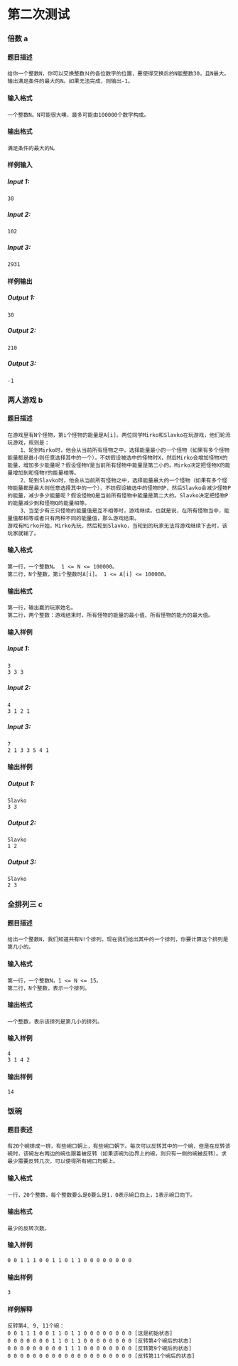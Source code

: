 # 第二次测试
### 倍数 a
#### 题目描述
	给你一个整数N，你可以交换整数Ｎ的各位数字的位置，要使得交换后的N能整数30，且N最大。输出满足条件的最大的N。如果无法完成，则输出-1。
#### 输入格式
	一个整数N。N可能很大噢，最多可能由100000个数字构成。
#### 输出格式
	满足条件的最大的N。
#### 样例输入
##### Input 1:
	30
##### Input 2:
	102
##### Input 3:
	2931
#### 样例输出
##### Output 1:
	30
##### Output 2:
	210
##### Output 3:
	-1
### 两人游戏 b
#### 题目描述
	在游戏里有N个怪物，第i个怪物的能量是A[i]。两位同学Mirko和Slavko在玩游戏，他们轮流玩游戏，规则是：
		1、轮到Mirko时，他会从当前所有怪物之中，选择能量最小的一个怪物（如果有多个怪物能量都是最小则任意选择其中的一个），不妨假设被选中的怪物时X，然后Mirko会增加怪物X的能量，增加多少能量呢？假设怪物Y是当前所有怪物中能量是第二小的。Mirko决定把怪物X的能量增加到和怪物Y的能量相等。
		2、轮到Slavko时，他会从当前所有怪物之中，选择能量最大的一个怪物（如果有多个怪物能量都是最大则任意选择其中的一个），不妨假设被选中的怪物时P，然后Slavko会减少怪物P的能量，减少多少能量呢？假设怪物Q是当前所有怪物中能量是第二大的。Slavko决定把怪物P的能量减少到和怪物Q的能量相等。
		3、当至少有三只怪物的能量值是互不相等时，游戏继续。也就是说，在所有怪物当中，能量值都相等或者只有两种不同的能量值，那么游戏结束。
	游戏有Mirko开始，Mirko先玩，然后轮到Slavko，当轮到的玩家无法将游戏继续下去时，该玩家就输了。
#### 输入格式
	第一行，一个整数N。 1 <= N <= 100000。
	第二行，N个整数，第i个整数时A[i]。 1 <= A[i] <= 100000。
#### 输出格式
	第一行，输出赢的玩家姓名。
	第二行，两个整数：游戏结束时，所有怪物的能量的最小值、所有怪物的能力的最大值。
#### 输入样例
##### Input 1:
	3
	3 3 3
##### Input 2:
	4	
	3 1 2 1
##### Input 3:
	7
	2 1 3 3 5 4 1
#### 输出样例
##### Output 1:
	Slavko
	3 3
##### Output 2:
	Slavko
	1 2
##### Output 3:
	Slavko
	2 3
### 全排列三 c
#### 题目描述
	给出一个整数N，我们知道共有N!个排列，现在我们给出其中的一个排列，你要计算这个排列是第几小的。
#### 输入格式
	第一行，一个整数N，1 <= N <= 15。
	第二行，N个整数，表示一个排列。
#### 输出格式
	一个整数，表示该排列是第几小的排列。
#### 输入样例
	4
	3 1 4 2
#### 输出样例
	14
### 饭碗
#### 题目表述
	有20个碗排成一排，有些碗口朝上，有些碗口朝下。每次可以反转其中的一个碗，但是在反转该碗时，该碗左右两边的碗也跟着被反转（如果该碗为边界上的碗，则只有一侧的碗被反转）。求最少需要反转几次，可以使得所有碗口均朝上。
#### 输入格式
	一行，20个整数，每个整数要么是0要么是1，0表示碗口向上，1表示碗口向下。
#### 输出格式
	最少的反转次数。
#### 输入样例
	0 0 1 1 1 0 0 1 1 0 1 1 0 0 0 0 0 0 0 0
#### 输出样例
	3
#### 样例解释
	反转第4, 9, 11个碗： 
	0 0 1 1 1 0 0 1 1 0 1 1 0 0 0 0 0 0 0 0 [这是初始状态] 
	0 0 0 0 0 0 0 1 1 0 1 1 0 0 0 0 0 0 0 0 [反转第4个碗后的状态] 
	0 0 0 0 0 0 0 0 0 1 1 1 0 0 0 0 0 0 0 0 [反转第9个碗后的状态] 
	0 0 0 0 0 0 0 0 0 0 0 0 0 0 0 0 0 0 0 0 [反转第11个碗后的状态]
